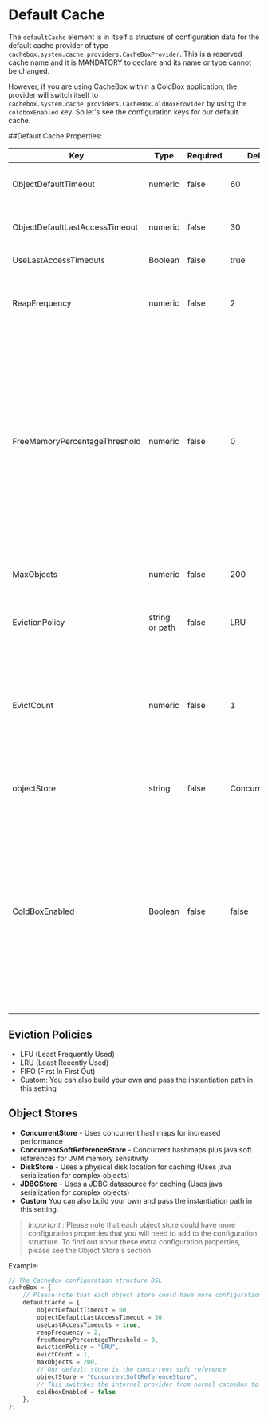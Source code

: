 # Default Cache

The `defaultCache` element is in itself a structure of configuration data for the default cache provider of type `cachebox.system.cache.providers.CacheBoxProvider`. This is a reserved cache name and it is MANDATORY to declare and its name or type cannot be changed. 

However, if you are using CacheBox within a ColdBox application, the provider will switch itself to `cachebox.system.cache.providers.CacheBoxColdBoxProvider` by using the `coldboxEnabled` key. So let's see the configuration keys for our default cache.

##Default Cache Properties:

|Key|Type|Required|Default|Description|
|--|--|--|--|--|
|ObjectDefaultTimeout|numeric |false |60 |The default lifespan of an object in minutes |
|ObjectDefaultLastAccessTimeout |numeric |false |30 |The default last access or idle timeout in minutes|
|UseLastAccessTimeouts |Boolean |false |true |Use or not idle timeouts|
|ReapFrequency |numeric |false|2|The delay in minutes to produce a cache reap (Not guaranteed) |
|FreeMemoryPercentageThreshold |numeric |false |0|The numerical percentage threshold of free JVM memory to have available before caching. If the JVM free memory falls below this setting, the cache will run the eviction policies in order to cache new objects. (0=Unlimited) |
|MaxObjects |numeric |false|200|The maximum number of objects for the cache|
|EvictionPolicy |string or path | false | LRU | The eviction policy algorithm class to use.|
|EvictCount |numeric |false|1|The number of objects to evict once an execution of the policy is requested. You can increase this to make your evictions more aggressive|
|objectStore |string |false |ConcurrentStore|The object store to use for caching objects. |
|ColdBoxEnabled| Boolean|false|false|A flag that switches on/off the usage of either a plain vanilla CacheBox provider or a ColdBox enhanced provider. This must be true when used within a ColdBox application and it applies for the default cache ONLY.|

## Eviction Policies
* LFU (Least Frequently Used)
* LRU (Least Recently Used)
* FIFO (First In First Out)
* Custom: You can also build your own and pass the instantiation path in this setting

## Object Stores
* **ConcurrentStore** - Uses concurrent hashmaps for increased performance
* **ConcurrentSoftReferenceStore** - Concurrent hashmaps plus java soft references for JVM memory sensitivity
* **DiskStore** - Uses a physical disk location for caching (Uses java serialization for complex objects)
* **JDBCStore** - Uses a JDBC datasource for caching (Uses java serialization for complex objects)
* **Custom** You can also build your own and pass the instantiation path in this setting.

> *Important* : Please note that each object store could have more configuration properties that you will need to add to the configuration structure. To find out about these extra configuration properties, please see the Object Store's section.

Example:

```javascript
// The CacheBox configuration structure DSL
cacheBox = {
    // Please note that each object store could have more configuration properties
    defaultCache = {
        objectDefaultTimeout = 60,
        objectDefaultLastAccessTimeout = 30,
        useLastAccessTimeouts = true,
        reapFrequency = 2,
        freeMemoryPercentageThreshold = 0,
        evictionPolicy = "LRU",
        evictCount = 1,
        maxObjects = 200,
        // Our default store is the concurrent soft reference
        objectStore = "ConcurrentSoftReferenceStore",
        // This switches the internal provider from normal cacheBox to coldbox enabled cachebox
        coldboxEnabled = false
    },
};
```
